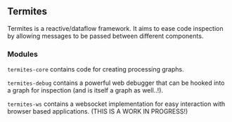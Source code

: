 ## Termites

Termites is a reactive/dataflow framework. It aims to ease code inspection by allowing messages to be passed between different components.

### Modules

`termites-core` contains code for creating processing graphs.

`termites-debug` contains a powerful web debugger that can be hooked into a graph for inspection (and is itself a graph as well..!).

`termites-ws` contains a websocket implementation for easy interaction with browser based applications.
(THIS IS A WORK IN PROGRESS!)